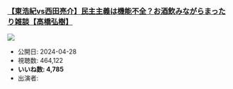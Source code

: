 ### [【東浩紀vs西田亮介】民主主義は機能不全？お酒飲みながらまったり雑談【高橋弘樹】](https://www.youtube.com/watch?v=lbyF5plbnJ0)
[![](https://img.youtube.com/vi/lbyF5plbnJ0/sddefault.jpg)](https://www.youtube.com/watch?v=lbyF5plbnJ0)
-   公開日: 2024-04-28
-   視聴数: 464,122
-   **いいね数: 4,785**
-   出演者: 
